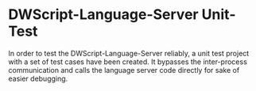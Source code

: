 # DWScript-Language-Server Unit-Test
In order to test the DWScript-Language-Server reliably, a unit test project with a set of test cases have been created. It bypasses the inter-process communication and calls the language server code directly for sake of easier debugging.